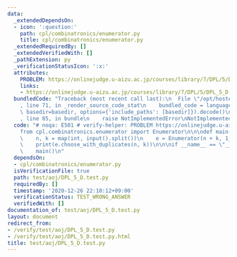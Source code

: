 ```yaml
---
data:
  _extendedDependsOn:
  - icon: ':question:'
    path: cpl/combinatronics/enumerator.py
    title: cpl/combinatronics/enumerator.py
  _extendedRequiredBy: []
  _extendedVerifiedWith: []
  _pathExtension: py
  _verificationStatusIcon: ':x:'
  attributes:
    PROBLEM: https://onlinejudge.u-aizu.ac.jp/courses/library/7/DPL/5/DPL_5_D
    links:
    - https://onlinejudge.u-aizu.ac.jp/courses/library/7/DPL/5/DPL_5_D
  bundledCode: "Traceback (most recent call last):\n  File \"/opt/hostedtoolcache/Python/3.9.1/x64/lib/python3.9/site-packages/onlinejudge_verify/documentation/build.py\"\
    , line 71, in _render_source_code_stat\n    bundled_code = language.bundle(stat.path,\
    \ basedir=basedir, options={'include_paths': [basedir]}).decode()\n  File \"/opt/hostedtoolcache/Python/3.9.1/x64/lib/python3.9/site-packages/onlinejudge_verify/languages/python.py\"\
    , line 85, in bundle\n    raise NotImplementedError\nNotImplementedError\n"
  code: "# noqa: E501 # verify-helper: PROBLEM https://onlinejudge.u-aizu.ac.jp/courses/library/7/DPL/5/DPL_5_D\n\
    from cpl.combinatronics.enumerator import Enumerator\n\n\ndef main() -> None:\n\
    \    n, k = map(int, input().split())\n    e = Enumerator(n + k, 1_000_000_007)\n\
    \    print(e.choose_with_duplicates(n, k))\n\n\nif __name__ == \"__main__\":\n\
    \    main()\n"
  dependsOn:
  - cpl/combinatronics/enumerator.py
  isVerificationFile: true
  path: test/aoj/DPL_5_D.test.py
  requiredBy: []
  timestamp: '2020-12-26 22:10:12+09:00'
  verificationStatus: TEST_WRONG_ANSWER
  verifiedWith: []
documentation_of: test/aoj/DPL_5_D.test.py
layout: document
redirect_from:
- /verify/test/aoj/DPL_5_D.test.py
- /verify/test/aoj/DPL_5_D.test.py.html
title: test/aoj/DPL_5_D.test.py
---
```

